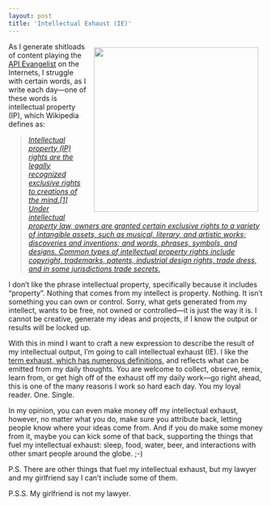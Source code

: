 ```yaml
---
layout: post
title: 'Intellectual Exhaust (IE)'
---
```

<p><img style="padding: 10px;" src="http://kinlane-productions.s3.amazonaws.com/api-evangelist-site/blog/Corvette-Aft-Cat-Exhaust-System1.jpg" alt="" width="325" align="right" /></p>
<p>As I generate shitloads of content playing the <a href="http://apievangelist.com">API Evangelist</a>&nbsp;on the Internets, I struggle with certain words, as I write each day&mdash;one of these words is intellectual property (IP), which Wikipedia defines as:</p>
<blockquote><em><a href="http://en.wikipedia.org/wiki/Intellectual_property">Intellectual property (IP) rights are the legally recognized exclusive rights to creations of the mind.[1] Under intellectual property law, owners are granted certain exclusive rights to a variety of intangible assets, such as musical, literary, and artistic works; discoveries and inventions; and words, phrases, symbols, and designs. Common types of intellectual property rights include copyright, trademarks, patents, industrial design rights, trade dress, and in some jurisdictions trade secrets.</a></em></blockquote>
<p>I don&rsquo;t like the phrase intellectual property, specifically because it includes &ldquo;property&rdquo;. Nothing that comes from my intellect is property. Nothing. It isn&rsquo;t something you can own or control. Sorry, what gets generated from my intellect, wants to be free, not owned or controlled&mdash;it is just the way it is. I cannot be creative, generate my ideas and projects, if I know the output or results will be locked up.</p>
<p>With this in mind I want to craft a new expression to describe the result of my intellectual output, I&rsquo;m going to call intellectual exhaust (IE). I like the <a href="http://en.wikipedia.org/wiki/Exhaust">term exhaust, which has numerous definitions</a>, and reflects what can be emitted from my daily thoughts. You are welcome to collect, observe, remix, learn from, or get high off of the exhaust off my daily work&mdash;go right ahead, this is one of the many reasons I work so hard each day. You my loyal reader. One. Single.</p>
<p>In my opinion, you can even make money off my intellectual exhaust, however, no matter what you do, make sure you attribute back, letting people know where your ideas come from. And if you do make some money from it, maybe you can kick some of that back, supporting the things that fuel my intellectual exhaust:  sleep, food, water, beer, and interactions with other smart people around the globe. ;-)</p>
<p>P.S. There are other things that fuel my intellectual exhaust, but my lawyer and my girlfriend say I can&rsquo;t include some of them.</p>
<p>P.S.S. My girlfriend is not my lawyer.</p>
